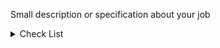 Small description or specification about your job

<details>
<summary>
Check List
</summary>

- [ ] My Pull Request point to `sprint` branch
- [ ] I move my Issue to `Review in progress`
- [ ] I had test if is necessary.

</details>
